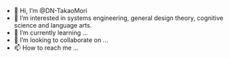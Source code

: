 - 👋 Hi, I’m @DN-TakaoMori
- 👀 I’m interested in systems engineering, general design theory, cognitive science and language arts.
- 🌱 I’m currently learning ...
- 💞️ I’m looking to collaborate on ...
- 📫 How to reach me ...

<!---
DN-TakaoMori/DN-TakaoMori is a ✨ special ✨ repository because its `README.md` (this file) appears on your GitHub profile.
You can click the Preview link to take a look at your changes.
--->
